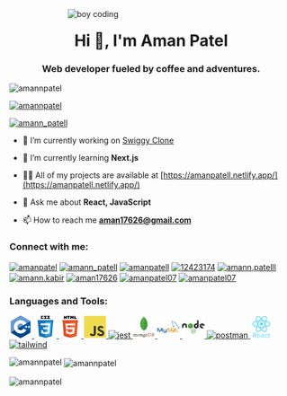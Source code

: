 <img align="right" width = "400" src = "https://camo.githubusercontent.com/19db51af5f90f1b152bc0b9078f5fe97053955be5074f03f17019c70345bdcdb/68747470733a2f2f6d69726f2e6d656469756d2e636f6d2f6d61782f313336302f302a37513379765349765f7430696f4a2d5a2e676966" alt = "boy coding" />
<h1 align="center">Hi 👋, I'm Aman Patel</h1>
<h3 align="center">Web developer fueled by coffee and adventures.</h3>

<p align="left"> <img src="https://komarev.com/ghpvc/?username=amannpatel&label=Profile%20views&color=0e75b6&style=flat" alt="amannpatel" /> </p>

<p align="left"> <a href="https://github.com/ryo-ma/github-profile-trophy"><img src="https://github-profile-trophy.vercel.app/?username=amannpatel" alt="amannpatel" /></a> </p>

<p align="left"> <a href="https://twitter.com/amann_patell" target="blank"><img src="https://img.shields.io/twitter/follow/amann_patell?logo=twitter&style=for-the-badge" alt="amann_patell" /></a> </p>

- 🔭 I’m currently working on [Swiggy Clone](https://github.com/amannpatel/swiggy-clone)

- 🌱 I’m currently learning **Next.js**

- 👨‍💻 All of my projects are available at [https://amanpatell.netlify.app/](https://amanpatell.netlify.app/)

- 💬 Ask me about **React, JavaScript**

- 📫 How to reach me **aman17626@gmail.com**

<h3 align="left">Connect with me:</h3>
<p align="left">
<a href="https://dev.to/amanpatel" target="blank"><img align="center" src="https://raw.githubusercontent.com/rahuldkjain/github-profile-readme-generator/master/src/images/icons/Social/devto.svg" alt="amanpatel" height="30" width="40" /></a>
<a href="https://twitter.com/amann_patell" target="blank"><img align="center" src="https://raw.githubusercontent.com/rahuldkjain/github-profile-readme-generator/master/src/images/icons/Social/twitter.svg" alt="amann_patell" height="30" width="40" /></a>
<a href="https://linkedin.com/in/amanpatell" target="blank"><img align="center" src="https://raw.githubusercontent.com/rahuldkjain/github-profile-readme-generator/master/src/images/icons/Social/linked-in-alt.svg" alt="amanpatell" height="30" width="40" /></a>
<a href="https://stackoverflow.com/users/12423174" target="blank"><img align="center" src="https://raw.githubusercontent.com/rahuldkjain/github-profile-readme-generator/master/src/images/icons/Social/stack-overflow.svg" alt="12423174" height="30" width="40" /></a>
<a href="https://fb.com/amann.patelll" target="blank"><img align="center" src="https://raw.githubusercontent.com/rahuldkjain/github-profile-readme-generator/master/src/images/icons/Social/facebook.svg" alt="amann.patelll" height="30" width="40" /></a>
<a href="https://instagram.com/amann.kabir" target="blank"><img align="center" src="https://raw.githubusercontent.com/rahuldkjain/github-profile-readme-generator/master/src/images/icons/Social/instagram.svg" alt="amann.kabir" height="30" width="40" /></a>
<a href="https://www.hackerrank.com/aman17626" target="blank"><img align="center" src="https://raw.githubusercontent.com/rahuldkjain/github-profile-readme-generator/master/src/images/icons/Social/hackerrank.svg" alt="aman17626" height="30" width="40" /></a>
<a href="https://www.leetcode.com/amanpatel07" target="blank"><img align="center" src="https://raw.githubusercontent.com/rahuldkjain/github-profile-readme-generator/master/src/images/icons/Social/leet-code.svg" alt="amanpatel07" height="30" width="40" /></a>
<a href="https://auth.geeksforgeeks.org/user/amanpatel07" target="blank"><img align="center" src="https://raw.githubusercontent.com/rahuldkjain/github-profile-readme-generator/master/src/images/icons/Social/geeks-for-geeks.svg" alt="amanpatel07" height="30" width="40" /></a>
</p>

<h3 align="left">Languages and Tools:</h3>
<p align="left"> <a href="https://www.w3schools.com/cpp/" target="_blank" rel="noreferrer"> <img src="https://raw.githubusercontent.com/devicons/devicon/master/icons/cplusplus/cplusplus-original.svg" alt="cplusplus" width="40" height="40"/> </a> <a href="https://www.w3schools.com/css/" target="_blank" rel="noreferrer"> <img src="https://raw.githubusercontent.com/devicons/devicon/master/icons/css3/css3-original-wordmark.svg" alt="css3" width="40" height="40"/> </a> <a href="https://www.w3.org/html/" target="_blank" rel="noreferrer"> <img src="https://raw.githubusercontent.com/devicons/devicon/master/icons/html5/html5-original-wordmark.svg" alt="html5" width="40" height="40"/> </a> <a href="https://developer.mozilla.org/en-US/docs/Web/JavaScript" target="_blank" rel="noreferrer"> <img src="https://raw.githubusercontent.com/devicons/devicon/master/icons/javascript/javascript-original.svg" alt="javascript" width="40" height="40"/> </a> <a href="https://jestjs.io" target="_blank" rel="noreferrer"> <img src="https://www.vectorlogo.zone/logos/jestjsio/jestjsio-icon.svg" alt="jest" width="40" height="40"/> </a> <a href="https://www.mongodb.com/" target="_blank" rel="noreferrer"> <img src="https://raw.githubusercontent.com/devicons/devicon/master/icons/mongodb/mongodb-original-wordmark.svg" alt="mongodb" width="40" height="40"/> </a> <a href="https://www.mysql.com/" target="_blank" rel="noreferrer"> <img src="https://raw.githubusercontent.com/devicons/devicon/master/icons/mysql/mysql-original-wordmark.svg" alt="mysql" width="40" height="40"/> </a> <a href="https://nodejs.org" target="_blank" rel="noreferrer"> <img src="https://raw.githubusercontent.com/devicons/devicon/master/icons/nodejs/nodejs-original-wordmark.svg" alt="nodejs" width="40" height="40"/> </a> <a href="https://postman.com" target="_blank" rel="noreferrer"> <img src="https://www.vectorlogo.zone/logos/getpostman/getpostman-icon.svg" alt="postman" width="40" height="40"/> </a> <a href="https://reactjs.org/" target="_blank" rel="noreferrer"> <img src="https://raw.githubusercontent.com/devicons/devicon/master/icons/react/react-original-wordmark.svg" alt="react" width="40" height="40"/> </a> <a href="https://tailwindcss.com/" target="_blank" rel="noreferrer"> <img src="https://www.vectorlogo.zone/logos/tailwindcss/tailwindcss-icon.svg" alt="tailwind" width="40" height="40"/> </a> </p>

<p><img align="left" src="https://github-readme-stats.vercel.app/api/top-langs?username=amannpatel&show_icons=true&locale=en&layout=compact" alt="amannpatel" /></p>

<p>&nbsp;<img align="center" src="https://github-readme-stats.vercel.app/api?username=amannpatel&show_icons=true&locale=en" alt="amannpatel" /></p>

<p><img align="center" src="https://github-readme-streak-stats.herokuapp.com/?user=amannpatel&" alt="amannpatel" /></p>
